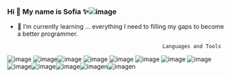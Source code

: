 
### Hi 👋 My name is Sofia ✨![image](https://user-images.githubusercontent.com/94472523/166454639-da6aceea-b6a7-4946-9260-72c2c2d275d4.png)



- 🌱 I’m currently learning ... everything I need to filling my gaps to become a better programmer.


                                                     Languages and Tools
![image](https://user-images.githubusercontent.com/94472523/166455347-2398891c-248a-4621-a860-e1440b98b7de.png) ![image](https://user-images.githubusercontent.com/94472523/166455383-f37b090c-6c7a-497c-b7a2-4efed76c0c0f.png)![image](https://user-images.githubusercontent.com/94472523/166455400-c46c2fb8-d336-4916-8a87-1382ad57a18d.png) ![image](https://user-images.githubusercontent.com/94472523/166455426-c3ff602e-9193-4ba1-a004-031a54623637.png) ![image](https://user-images.githubusercontent.com/94472523/166455515-82e2b868-bbc1-4905-8f4c-1e64d5415798.png) ![image](https://user-images.githubusercontent.com/94472523/166455553-9b6e1585-7d1d-4031-bd47-b4e03f4d27f3.png) ![image](https://user-images.githubusercontent.com/94472523/166455598-90bc74fb-bbad-4ab6-95e3-a9d3240de88f.png) ![image](https://user-images.githubusercontent.com/94472523/166455678-88a00017-9177-4f40-b1cb-eb5c28d6a216.png) ![image](https://user-images.githubusercontent.com/94472523/166455708-4e671e6d-e114-4cbe-9023-fc6c17f0a018.png)![image](https://user-images.githubusercontent.com/94472523/166455755-f9d240a5-e1e7-4451-a488-01c8e0ce858e.png)![image](https://user-images.githubusercontent.com/94472523/166455771-82a39277-5de4-45dd-b521-8fc7d958f07c.png)![imagen](https://user-images.githubusercontent.com/94472523/232755531-622bce63-9b84-4b3f-8803-c430356f6ce7.png)![imagen](https://user-images.githubusercontent.com/94472523/232756155-7f99000c-cdc9-4f3a-a37a-a483f91f53b8.png)








